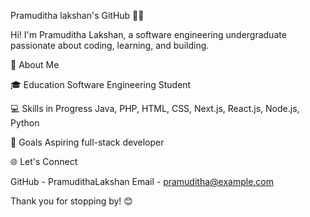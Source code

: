 Pramuditha lakshan's GitHub 👨‍💻

Hi! I'm Pramuditha Lakshan, a software engineering undergraduate passionate about coding, learning, and building.

📖 About Me

🎓 Education
  Software Engineering Student

💻 Skills in Progress
  Java, PHP, HTML, CSS, Next.js, React.js, Node.js, Python
  
🚀 Goals
   Aspiring full-stack developer


🌐 Let's Connect

GitHub - PramudithaLakshan
Email - pramuditha@example.com


Thank you for stopping by! 😊

